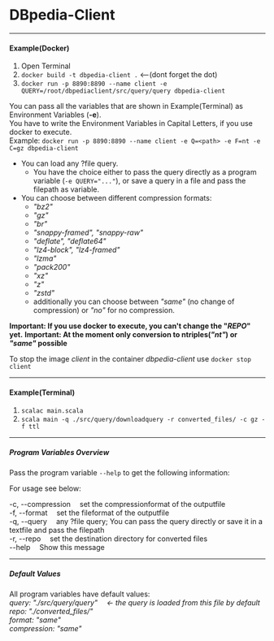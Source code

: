 # DBpedia-Client
***

#### Example(Docker)

1. Open Terminal
2. `docker build -t dbpedia-client .`    <--(dont forget the dot)
3. `docker run -p 8890:8890 --name client -e QUERY=/root/dbpediaclient/src/query/query dbpedia-client`

You can pass all the variables that are shown in Example(Terminal) as Environment Variables (**-e**).  
You have to write the Environment Variables in Capital Letters, if you use docker to execute.  
Example: `docker run -p 8890:8890 --name client -e Q=<path> -e F=nt -e C=gz dbpedia-client`

+ You can load any ?file query. 
    - You have the choice either to pass the query directly as a program variable (`-e QUERY="..."`), or save a query in a file and pass the filepath as variable.
+ You can choose between different compression formats:
    - *"bz2"*
    - *"gz"*
    - *"br"*
    - *"snappy-framed", "snappy-raw"*  
    - *"deflate", "deflate64"*
    - *"lz4-block", "lz4-framed"*
    - *"lzma"*
    - *"pack200"*
    - *"xz"*
    - *"z"*
    - *"zstd"*  
    - additionally you can choose between *"same"* (no change of compression) or *"no"* for no compression.

**Important: If you use docker to execute, you can't change the "_REPO_" yet.**
**Important: At the moment only conversion to ntriples(_"nt"_) or _"same"_ possible**

To stop the image *client* in the container *dbpedia-client* use `docker stop client`

***
#### Example(Terminal)   

1. ```scalac main.scala```    
2. ```scala main -q ./src/query/downloadquery -r converted_files/ -c gz -f ttl```

***

##### Program Variables Overview
Pass the program variable `--help` to get the following information:  

For usage see below:  
    
  -c, --compression  <arg>  &emsp;set the compressionformat of the outputfile  
  -f, --format  <arg>       &emsp;set the fileformat of the outputfile  
  -q, --query  <arg>        &emsp;any ?file query; You can pass the query directly or save it in a textfile and pass the filepath  
  -r, --repo  <arg>         &emsp;set the destination directory for converted files  
      --help                &emsp;Show this message  
      
***

##### Default Values
All program variables have default values:  
*query: "./src/query/query" &emsp;<- the query is loaded from this file by default  
repo: "./converted_files/"  
format: "same"  
compression: "same"*  


